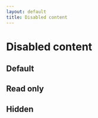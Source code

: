 ```yaml
---
layout: default
title: Disabled content
---
```


# Disabled content

## Default

## Read only

## Hidden